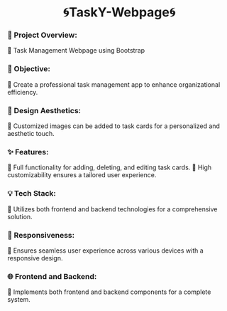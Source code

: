 <h1 align="center">🌀TaskY-Webpage🌀</h1>

<h3>🚀 Project Overview:</h3>
  🌸 Task Management Webpage using Bootstrap

<h3>🎯 Objective:</h3>
  🌸 Create a professional task management app to enhance organizational efficiency.

<h3>🎨 Design Aesthetics:</h3>
  🌸 Customized images can be added to task cards for a personalized and aesthetic touch.

<h3>✨ Features:</h3>
  🌸 Full functionality for adding, deleting, and editing task cards.
  🌸 High customizability ensures a tailored user experience.

<h3>💡 Tech Stack:</h3>
  🌸 Utilizes both frontend and backend technologies for a comprehensive solution.

<h3>📱 Responsiveness:</h3>
  🌸 Ensures seamless user experience across various devices with a responsive design.

<h3>🌐 Frontend and Backend:</h3>
  🌸 Implements both frontend and backend components for a complete system.



